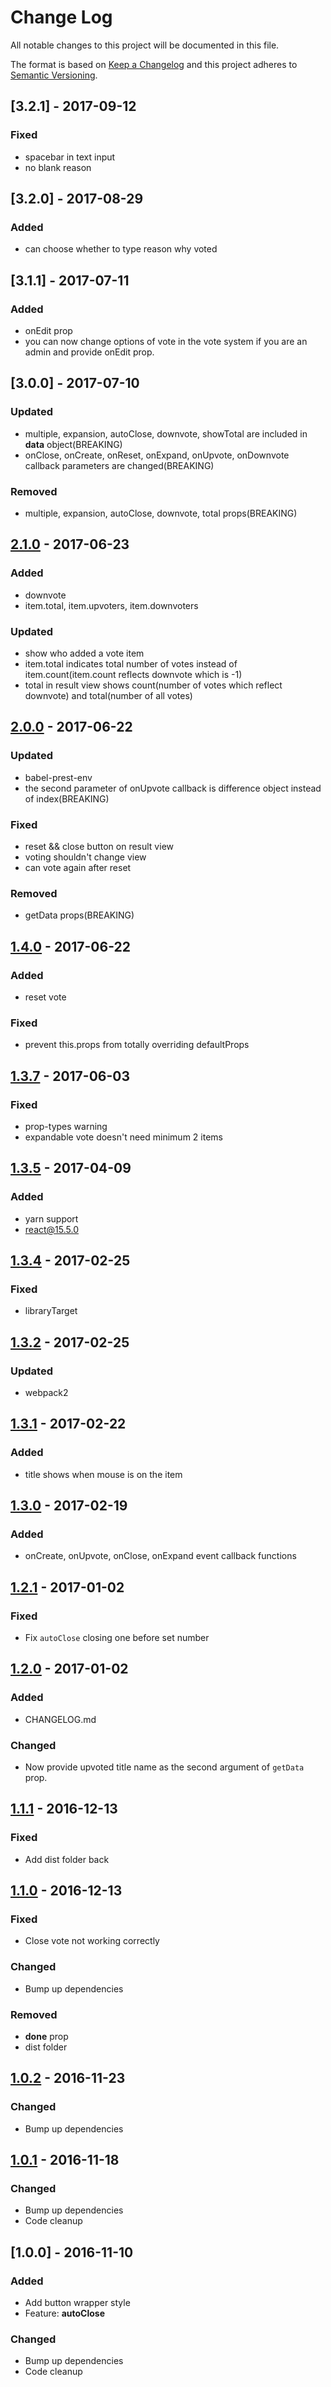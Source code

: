 # Change Log
All notable changes to this project will be documented in this file.

The format is based on [Keep a Changelog](http://keepachangelog.com/)
and this project adheres to [Semantic Versioning](http://semver.org/).

## [3.2.1] - 2017-09-12
### Fixed
- spacebar in text input
- no blank reason

## [3.2.0] - 2017-08-29
### Added
- can choose whether to type reason why voted

## [3.1.1] - 2017-07-11
### Added
- onEdit prop
- you can now change options of vote in the vote system if you are an admin and provide onEdit prop.

## [3.0.0] - 2017-07-10
### Updated
- multiple, expansion, autoClose, downvote, showTotal are included in **data** object(BREAKING)
- onClose, onCreate, onReset, onExpand, onUpvote, onDownvote callback parameters are changed(BREAKING)

### Removed
- multiple, expansion, autoClose, downvote, total props(BREAKING)

## [2.1.0] - 2017-06-23
### Added
- downvote
- item.total, item.upvoters, item.downvoters

### Updated
- show who added a vote item
- item.total indicates total number of votes instead of item.count(item.count reflects downvote which is -1)
- total in result view shows count(number of votes which reflect downvote) and total(number of all votes)

## [2.0.0] - 2017-06-22
### Updated
- babel-prest-env
- the second parameter of onUpvote callback is difference object instead of index(BREAKING)

### Fixed
- reset && close button on result view
- voting shouldn't change view
- can vote again after reset

### Removed
- getData props(BREAKING)

## [1.4.0] - 2017-06-22
### Added
- reset vote

### Fixed
- prevent this.props from totally overriding defaultProps

## [1.3.7] - 2017-06-03
### Fixed
- prop-types warning
- expandable vote doesn't need minimum 2 items

## [1.3.5] - 2017-04-09
### Added
- yarn support
- react@15.5.0

## [1.3.4] - 2017-02-25
### Fixed
- libraryTarget

## [1.3.2] - 2017-02-25
### Updated
- webpack2

## [1.3.1] - 2017-02-22
### Added
- title shows when mouse is on the item

## [1.3.0] - 2017-02-19
### Added
- onCreate, onUpvote, onClose, onExpand event callback functions

## [1.2.1] - 2017-01-02
### Fixed
- Fix `autoClose` closing one before set number

## [1.2.0] - 2017-01-02
### Added
- CHANGELOG.md

### Changed
- Now provide upvoted title name as the second argument of `getData` prop.

## [1.1.1] - 2016-12-13
### Fixed
- Add dist folder back

## [1.1.0] - 2016-12-13
### Fixed
- Close vote not working correctly

### Changed
- Bump up dependencies

### Removed
- **done** prop
- dist folder

## [1.0.2] - 2016-11-23
### Changed
- Bump up dependencies

## [1.0.1] - 2016-11-18
### Changed
- Bump up dependencies
- Code cleanup

## [1.0.0] - 2016-11-10
### Added
- Add button wrapper style
- Feature: **autoClose**

### Changed
- Bump up dependencies
- Code cleanup

[Unreleased]: https://github.com/zerocho/react-vote/compare/v2.1.0...HEAD
[2.1.0]: https://github.com/zerocho/react-vote/compare/v2.0.0...v2.1.0
[2.0.0]: https://github.com/zerocho/react-vote/compare/v1.4.0...v2.0.0
[1.4.0]: https://github.com/zerocho/react-vote/compare/v1.3.7...v1.4.0
[1.3.7]: https://github.com/zerocho/react-vote/compare/v1.3.5...v1.3.7
[1.3.5]: https://github.com/zerocho/react-vote/compare/v1.3.4...v1.3.5
[1.3.4]: https://github.com/zerocho/react-vote/compare/v1.3.2...v1.3.4
[1.3.2]: https://github.com/zerocho/react-vote/compare/v1.3.1...v1.3.2
[1.3.1]: https://github.com/zerocho/react-vote/compare/v1.3.0...v1.3.1
[1.3.0]: https://github.com/zerocho/react-vote/compare/v1.2.1...v1.3.0
[1.2.1]: https://github.com/zerocho/react-vote/compare/v1.2.0...v1.2.1
[1.2.0]: https://github.com/zerocho/react-vote/compare/v1.1.1...v1.2.0
[1.1.1]: https://github.com/zerocho/react-vote/compare/v1.1.0...v1.1.1
[1.1.0]: https://github.com/zerocho/react-vote/compare/v1.0.2...v1.1.0
[1.0.2]: https://github.com/zerocho/react-vote/compare/v1.0.1...v1.0.2
[1.0.1]: https://github.com/zerocho/react-vote/compare/v1.0.0...v1.0.1